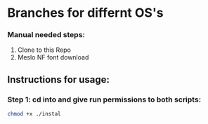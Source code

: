 # Branches for differnt OS's 

### Manual needed steps:

1. Clone to this Repo 
2. Meslo NF font download

## Instructions for usage:
### Step 1: cd into and give run permissions to both scripts:
```bash
chmod +x ./instal
